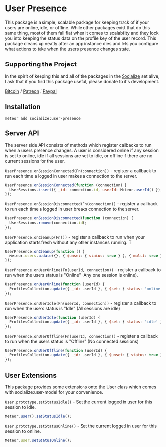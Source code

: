 # User Presence #

This package is a simple, scalable package for keeping track of if your users are online, idle, or offline. While other packages exist that do this same thing, most of them fall flat when it comes to scalability and they lock you into keeping the status data on the profile key of the user record. This package cleans up neatly after an app instance dies and lets you configure what actions to take when the users presence changes state.

## Supporting the Project ##
In the spirit of keeping this and all of the packages in the [Socialize](https://atmospherejs.com/socialize) set alive, I ask that if you find this package useful, please donate to it's development.

[Bitcoin](https://www.coinbase.com/checkouts/4a52f56a76e565c552b6ecf118461287) / [Patreon](https://www.patreon.com/user?u=4866588) / [Paypal](https://www.paypal.me/copleykj)


## Installation ##

```shell
meteor add socialize:user-presence
```


## Server API ##

The server side API consists of methods which register callbacks to run when a users presence changes. A user is considered online if any session is set to online, idle if all sessions are set to idle, or offline if there are no current sessions for the user.

`UserPresence.onSessionConnected(Fn(connection))` - register a callback to run each time a logged in user makes a connection to the server.

```javascript
UserPresence.onSessionConnected(function (connection) {
  UserSessions.insert({ _id: connection.id, userId: Meteor.userId() });
});
```

`UserPresence.onSessionDisconnected(Fn(connection))` - register a callback to run each time a logged in user breaks connection to the server.

```javascript
UserPresence.onSessionDisconnected(function (connection) {
  UserSessions.remove(connection.id);
});
```

`UserPresence.onCleanup(Fn())` - register a callback to run when your application starts fresh without any other instances running. T

```javascript
UserPresence.onCleanup(function () {
  Meteor.users.update({}, { $unset: { status: true } }, { multi: true });
});
```

`UserPresence.onUserOnline(Fn(userId, connection))` - register a callback to run when the users status is "Online" (Any one session is online).

```javascript
UserPresence.onUserOnline(function (userId) {
  ProfilesCollection.update({ _id: userId }, { $set: { status: 'online' } });
});
```

`UserPresence.onUserIdle(Fn(userId, connection))` - register a callback to run when the users status is "Idle" (All sessions are idle)

```javascript
UserPresence.onUserIdle(function (userId) {
  ProfilesCollection.update({ _id: userId }, { $set: { status: 'idle' } });
});
```

`UserPresence.onUserOffline(Fn(userId, connection))` - register a callback to run when the users status is "Offline" (No connected sessions)

```javascript
UserPresence.onUserOffline(function (userId) {
  ProfilesCollection.update({ _id: userId }, { $unset: { status: true } });
});
```

## User Extensions ##

This package provides some extensions onto the User class which comes with socialize:user-model for your convenience.

`User.prototype.setStatusIdle()` - Set the current logged in user for this session to idle.

```javascript
Meteor.user().setStatusIdle();
```

`User.prototype.setStatusOnline()` - Set the current logged in user for this session to online.

```javascript
Meteor.user.setStatusOnline();
```
